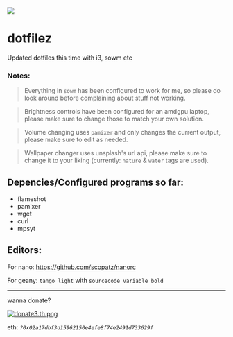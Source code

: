 <img src="https://i.ibb.co/jGMg3Ym/bootifull.png" />


# dotfilez
Updated dotfiles this time with i3, sowm etc


### Notes:

> Everything in `sowm` has been configured to work for me, so please do look around before complaining about stuff not working.


> Brightness controls have been configured for an amdgpu laptop, please make sure to change those to match your own solution.


> Volume changing uses `pamixer` and only changes the current output, please make sure to edit as needed.


> Wallpaper changer uses unsplash's url api, please make sure to change it to your liking (currently: `nature` & `water` tags are used).


## Depencies/Configured programs so far:
- flameshot
- pamixer
- wget
- curl
- mpsyt

## Editors:
For nano: https://github.com/scopatz/nanorc

For geany: `tango light` with `sourcecode variable bold`

------

wanna donate?

[![donate3.th.png](https://s5.gifyu.com/images/donate3.th.png)](https://gifyu.com/image/vI0f)

eth: *`?0x02a17dbf3d15962150e4efe8f74e2491d733629f`*
